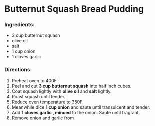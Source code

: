 # Butternut Squash Bread Pudding 

### Ingredients: 
* 3 cup butternut squash
*  olive oil
*  salt
* 1 cup onion
* 1 cloves garlic

### Directions: 
1. Preheat oven to 400F. 
2. Peel and cut **3 cup butternut squash** into half inch cubes. 
3. Coat squash lightly with **olive oil** and **salt** lightly. 
4. Roast squash until tender. 
5. Reduce oven temperature to 350F. 
6. Meanwhile dice **1 cup onion** and saute until transulcent and tender. 
7. Add **1 cloves garlic , minced** to the onion. Saute until fragrant. 
8. Remove onion and garlic from 
